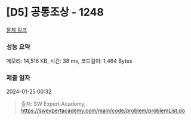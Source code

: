 # [D5] 공통조상 - 1248 

[문제 링크](https://swexpertacademy.com/main/code/problem/problemDetail.do?contestProbId=AV15PTkqAPYCFAYD) 

### 성능 요약

메모리: 14,516 KB, 시간: 38 ms, 코드길이: 1,464 Bytes

### 제출 일자

2024-01-25 00:32



> 출처: SW Expert Academy, https://swexpertacademy.com/main/code/problem/problemList.do